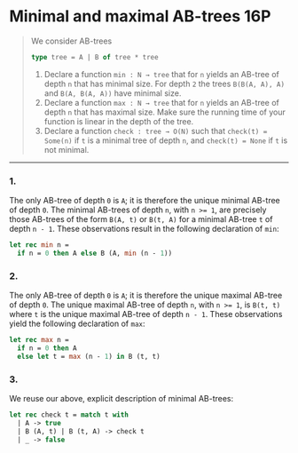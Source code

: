 # Minimal and maximal AB-trees 16P

> We consider AB-trees
> ```ocaml
> type tree = A | B of tree * tree
> ```
> 1. Declare a function `min : N → tree` that for `n` yields an AB-tree of depth `n` that has minimal size.
>    For depth `2` the trees `B(B(A, A), A)` and `B(A, B(A, A))` have minimal size.
> 2. Declare a function `max : N → tree` that for `n` yields an AB-tree of depth `n` that has maximal size.
>    Make sure the running time of your function is linear in the depth of the tree.
> 3. Declare a function `check : tree → O(N)` such that `check(t) = Some(n)` if `t` is a minimal tree of depth `n`, and `check(t) = None` if `t` is not minimal.

---

### 1.

The only AB-tree of depth `0` is `A`;
it is therefore the unique minimal AB-tree of depth `0`.
The minimal AB-trees of depth `n`, with `n >= 1`, are precisely those AB-trees of the form `B(A, t)` or `B(t, A)` for a minimal AB-tree `t` of depth `n - 1`.
These observations result in the following declaration of `min`:
```ocaml
let rec min n =
  if n = 0 then A else B (A, min (n - 1))
```

### 2.

The only AB-tree of depth `0` is `A`;
it is therefore the unique maximal AB-tree of depth `0`.
The unique maximal AB-tree of depth `n`, with `n >= 1`, is `B(t, t)` where `t` is the unique maximal AB-tree of depth `n - 1`.
These observations yield the following declaration of `max`:
```ocaml
let rec max n =
  if n = 0 then A
  else let t = max (n - 1) in B (t, t)
```

### 3.

We reuse our above, explicit description of minimal AB-trees:
```ocaml
let rec check t = match t with
  | A -> true
  | B (A, t) | B (t, A) -> check t
  | _ -> false
```
